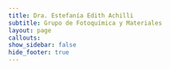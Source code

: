 ```yaml
---
title: Dra. Estefanía Edith Achilli
subtitle: Grupo de Fotoquímica y Materiales
layout: page
callouts:
show_sidebar: false
hide_footer: true
---
```

